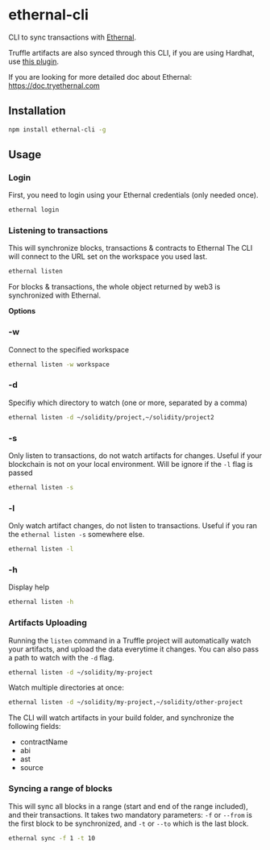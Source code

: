# ethernal-cli

CLI to sync transactions with [Ethernal](https://www.tryethernal.com).

Truffle artifacts are also synced through this CLI, if you are using Hardhat, use [this plugin](https://github.com/antoinedc/hardhat-ethernal).

If you are looking for more detailed doc about Ethernal: https://doc.tryethernal.com

## Installation

```bash
npm install ethernal-cli -g
```

## Usage

### Login
First, you need to login using your Ethernal credentials (only needed once).
```bash
ethernal login
```

### Listening to transactions
This will synchronize blocks, transactions & contracts to Ethernal
The CLI will connect to the URL set on the workspace you used last.
```bash
ethernal listen
```
For blocks & transactions, the whole object returned by web3 is synchronized with Ethernal.

__Options__

### -w
Connect to the specified workspace
```bash
ethernal listen -w workspace
```

### -d
Specifiy which directory to watch (one or more, separated by a comma)
```bash
ethernal listen -d ~/solidity/project,~/solidity/project2
```

### -s
Only listen to transactions, do not watch artifacts for changes. Useful if your blockchain is not on your local environment.
Will be ignore if the ```-l``` flag is passed
```bash
ethernal listen -s
```

### -l
Only watch artifact changes, do not listen to transactions. Useful if you ran the ```ethernal listen -s``` somewhere else.
```bash
ethernal listen -l
```

### -h
Display help
```bash
ethernal listen -h
```

### Artifacts Uploading
Running the ```listen``` command in a Truffle project will automatically watch your artifacts, and upload the data everytime it changes.
You can also pass a path to watch with the ```-d``` flag.
```bash
ethernal listen -d ~/solidity/my-project
```
Watch multiple directories at once:
```bash
ethernal listen -d ~/solidity/my-project,~/solidity/other-project
```

The CLI will watch artifacts in your build folder, and synchronize the following fields:
- contractName
- abi
- ast
- source


### Syncing a range of blocks

This will sync all blocks in a range (start and end of the range included), and their transactions. It takes two mandatory parameters: ```-f``` or ```--from``` is the first block to be synchronized, and ```-t``` or ```--to``` which is the last block.
```bash
ethernal sync -f 1 -t 10
```
